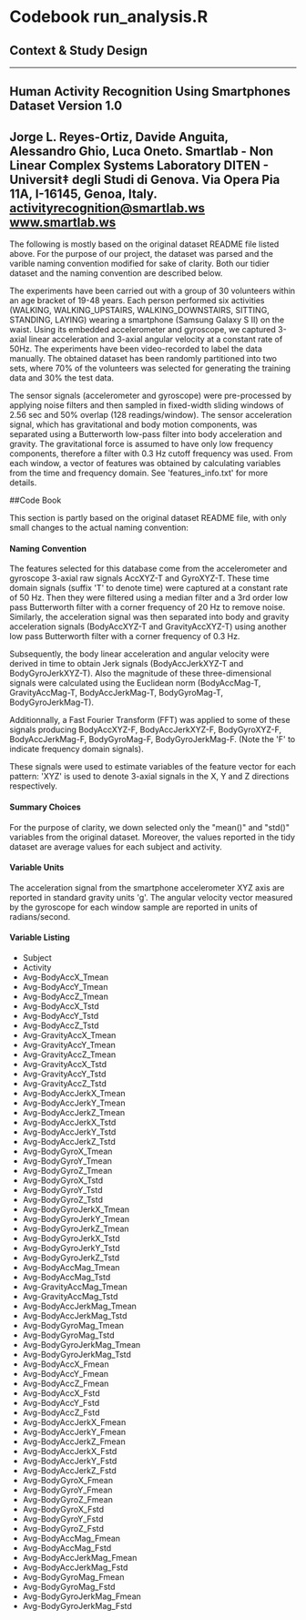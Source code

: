 # Codebook run_analysis.R


## Context & Study Design 
------------------------------------------------------------------
Human Activity Recognition Using Smartphones Dataset
Version 1.0
------------------------------------------------------------------
Jorge L. Reyes-Ortiz, Davide Anguita, Alessandro Ghio, Luca Oneto.
Smartlab - Non Linear Complex Systems Laboratory
DITEN - Universit‡ degli Studi di Genova.
Via Opera Pia 11A, I-16145, Genoa, Italy.
activityrecognition@smartlab.ws
www.smartlab.ws
------------------------------------------------------------------

The following is mostly based on the original dataset README file listed
above. For the purpose of our project, the dataset was parsed and the varible
naming convention modified for sake of clarity. Both our tidier dataset and the
naming convention are described below.

The experiments have been carried out with a group of 30 volunteers within an
age bracket of 19-48 years. Each person performed six activities (WALKING,
WALKING_UPSTAIRS, WALKING_DOWNSTAIRS, SITTING, STANDING, LAYING) wearing a
smartphone (Samsung Galaxy S II) on the waist. Using its embedded accelerometer
and gyroscope, we captured 3-axial linear acceleration and 3-axial angular
velocity at a constant rate of 50Hz. The experiments have been video-recorded to
label the data manually. The obtained dataset has been randomly partitioned into
two sets, where 70% of the volunteers was selected for generating the training
data and 30% the test data.

The sensor signals (accelerometer and gyroscope) were pre-processed by applying
noise filters and then sampled in fixed-width sliding windows of 2.56 sec and
50% overlap (128 readings/window). The sensor acceleration signal, which has
gravitational and body motion components, was separated using a Butterworth
low-pass filter into body acceleration and gravity. The gravitational force is
assumed to have only low frequency components, therefore a filter with 0.3 Hz
cutoff frequency was used. From each window, a vector of features was obtained
by calculating variables from the time and frequency domain. See
'features_info.txt' for more details.



##Code Book

This section is partly based on the original dataset README file, with only
small changes to the actual naming convention:


#### Naming Convention

The features selected for this database come from the accelerometer and
gyroscope 3-axial raw signals AccXYZ-T and GyroXYZ-T. These time domain signals
(suffix 'T' to denote time) were captured at a constant rate of 50 Hz. Then they
were filtered using a median filter and a 3rd order low pass Butterworth filter
with a corner frequency of 20 Hz to remove noise. Similarly, the acceleration
signal was then separated into body and gravity acceleration signals
(BodyAccXYZ-T and GravityAccXYZ-T) using another low pass Butterworth filter
with a corner frequency of 0.3 Hz.

Subsequently, the body linear acceleration and angular velocity were derived in
time to obtain Jerk signals (BodyAccJerkXYZ-T and BodyGyroJerkXYZ-T). Also the
magnitude of these three-dimensional signals were calculated using the Euclidean
norm (BodyAccMag-T, GravityAccMag-T, BodyAccJerkMag-T, BodyGyroMag-T,
BodyGyroJerkMag-T).

Additionnally, a Fast Fourier Transform (FFT) was applied to some of these
signals producing BodyAccXYZ-F, BodyAccJerkXYZ-F, BodyGyroXYZ-F,
BodyAccJerkMag-F, BodyGyroMag-F, BodyGyroJerkMag-F. (Note the 'F' to indicate
frequency domain signals).

These signals were used to estimate variables of the feature vector for each
pattern: 'XYZ' is used to denote 3-axial signals in the X, Y and Z directions
respectively.


#### Summary Choices

For the purpose of clarity, we down selected only the "mean()" and "std()"
variables from  the original dataset. Moreover, the values reported in the tidy
dataset are average values for each subject and activity.


#### Variable Units

The acceleration signal from the smartphone accelerometer XYZ axis are reported
in standard gravity units 'g'. The angular velocity vector measured by the
gyroscope for each window sample are reported in units of radians/second. 


#### Variable Listing

* Subject                   
* Activity                  
* Avg-BodyAccX_Tmean        
* Avg-BodyAccY_Tmean       
* Avg-BodyAccZ_Tmean        
* Avg-BodyAccX_Tstd         
* Avg-BodyAccY_Tstd         
* Avg-BodyAccZ_Tstd        
* Avg-GravityAccX_Tmean     
* Avg-GravityAccY_Tmean     
* Avg-GravityAccZ_Tmean     
* Avg-GravityAccX_Tstd     
* Avg-GravityAccY_Tstd      
* Avg-GravityAccZ_Tstd      
* Avg-BodyAccJerkX_Tmean    
* Avg-BodyAccJerkY_Tmean   
* Avg-BodyAccJerkZ_Tmean    
* Avg-BodyAccJerkX_Tstd     
* Avg-BodyAccJerkY_Tstd     
* Avg-BodyAccJerkZ_Tstd    
* Avg-BodyGyroX_Tmean       
* Avg-BodyGyroY_Tmean       
* Avg-BodyGyroZ_Tmean       
* Avg-BodyGyroX_Tstd       
* Avg-BodyGyroY_Tstd        
* Avg-BodyGyroZ_Tstd        
* Avg-BodyGyroJerkX_Tmean   
* Avg-BodyGyroJerkY_Tmean  
* Avg-BodyGyroJerkZ_Tmean   
* Avg-BodyGyroJerkX_Tstd    
* Avg-BodyGyroJerkY_Tstd    
* Avg-BodyGyroJerkZ_Tstd   
* Avg-BodyAccMag_Tmean      
* Avg-BodyAccMag_Tstd       
* Avg-GravityAccMag_Tmean   
* Avg-GravityAccMag_Tstd   
* Avg-BodyAccJerkMag_Tmean  
* Avg-BodyAccJerkMag_Tstd   
* Avg-BodyGyroMag_Tmean     
* Avg-BodyGyroMag_Tstd     
* Avg-BodyGyroJerkMag_Tmean 
* Avg-BodyGyroJerkMag_Tstd  
* Avg-BodyAccX_Fmean        
* Avg-BodyAccY_Fmean       
* Avg-BodyAccZ_Fmean        
* Avg-BodyAccX_Fstd         
* Avg-BodyAccY_Fstd         
* Avg-BodyAccZ_Fstd        
* Avg-BodyAccJerkX_Fmean    
* Avg-BodyAccJerkY_Fmean    
* Avg-BodyAccJerkZ_Fmean    
* Avg-BodyAccJerkX_Fstd    
* Avg-BodyAccJerkY_Fstd     
* Avg-BodyAccJerkZ_Fstd     
* Avg-BodyGyroX_Fmean       
* Avg-BodyGyroY_Fmean      
* Avg-BodyGyroZ_Fmean       
* Avg-BodyGyroX_Fstd        
* Avg-BodyGyroY_Fstd        
* Avg-BodyGyroZ_Fstd       
* Avg-BodyAccMag_Fmean      
* Avg-BodyAccMag_Fstd       
* Avg-BodyAccJerkMag_Fmean  
* Avg-BodyAccJerkMag_Fstd  
* Avg-BodyGyroMag_Fmean     
* Avg-BodyGyroMag_Fstd      
* Avg-BodyGyroJerkMag_Fmean 
* Avg-BodyGyroJerkMag_Fstd 
